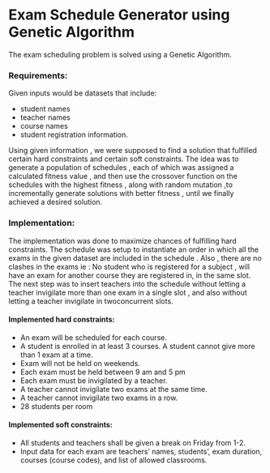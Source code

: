 # Exam Schedule Generator using Genetic Algorithm

The exam scheduling problem is solved using a Genetic Algorithm.
### Requirements:
Given inputs would be datasets that include:
* student names 
* teacher names 
* course names 
* student registration information. 

Using given information , we were supposed to find a solution that fulfilled certain hard constraints and certain soft constraints. 
The idea was to generate a population of schedules , each of which was assigned a calculated fitness value , and then use the crossover function on the schedules with the highest fitness , along with random mutation ,to incrementally generate solutions with better fitness , until we finally achieved a desired solution.

### Implementation:
The implementation was done to maximize chances of fulfilling hard constraints. 
The schedule was setup to instantiate an order in which all the exams in the given dataset are included in the schedule . 
Also , there are no clashes in the exams ie : No student who is registered for a subject , will have an exam for another course they are registered in, in the same slot. 
The next step was to insert teachers into the schedule without letting a teacher invigilate more than one exam in a single slot , and also without letting a teacher invigilate in twoconcurrent slots.

#### Implemented hard constraints:
* An exam will be scheduled for each course.
* A student is enrolled in at least 3 courses. A student cannot give more than 1 exam at a time.
* Exam will not be held on weekends.
* Each exam must be held between 9 am and 5 pm
* Each exam must be invigilated by a teacher. 
* A teacher cannot invigilate two exams at the same time.
* A teacher cannot invigilate two exams in a row.
* 28 students per room

#### Implemented soft constraints:
* All students and teachers shall be given a break on Friday from 1-2.
* Input data for each exam are teachers’ names, students’, exam duration, courses (course codes), and list of allowed classrooms.
